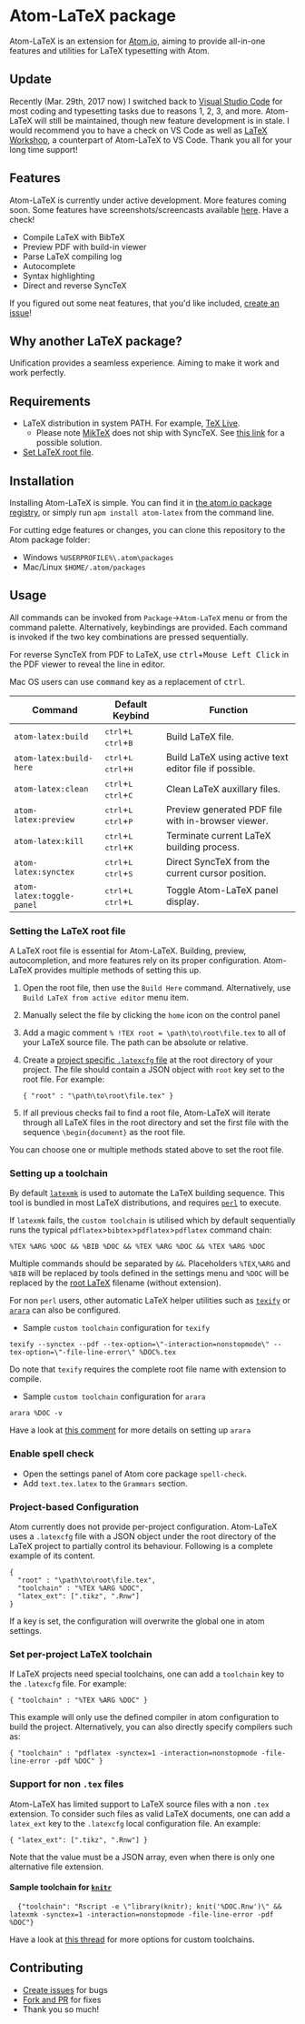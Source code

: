 # Atom-LaTeX package

Atom-LaTeX is an extension for [Atom.io](https://atom.io/), aiming to provide all-in-one features and utilities for LaTeX typesetting with Atom.

## Update

Recently (Mar. 29th, 2017 now) I switched back to [Visual Studio Code](https://code.visualstudio.com/) for most coding and typesetting tasks due to reasons 1, 2, 3, and more. Atom-LaTeX will still be maintained, though new feature development is in stale. I would recommend you to have a check on VS Code as well as [LaTeX Workshop](https://github.com/James-Yu/LaTeX-Workshop), a counterpart of Atom-LaTeX to VS Code. Thank you all for your long time support!

## Features

Atom-LaTeX is currently under active development. More features coming soon.
Some features have screenshots/screencasts available [here](https://github.com/James-Yu/Atom-LaTeX/blob/master/GALLERY.md). Have a check!

- Compile LaTeX with BibTeX
- Preview PDF with build-in viewer
- Parse LaTeX compiling log
- Autocomplete
- Syntax highlighting
- Direct and reverse SyncTeX

If you figured out some neat features, that you'd like included, [create an issue](https://github.com/James-Yu/Atom-LaTeX/issues/new)!

## Why another LaTeX package?

Unification provides a seamless experience. Aiming to make it work and work perfectly.

## Requirements

- LaTeX distribution in system PATH. For example, [TeX Live](https://www.tug.org/texlive/).
  -  Please note [MikTeX](https://miktex.org/) does not ship with SyncTeX. See [this link](http://tex.stackexchange.com/questions/338078/how-to-get-synctex-for-windows-to-allow-atom-pdf-view-to-synch#comment877274_338117) for a possible solution.
- [Set LaTeX root file](#root_file).

## Installation

Installing Atom-LaTeX is simple. You can find it in [the atom.io package registry](https://atom.io/packages/atom-latex), or simply run `apm install atom-latex` from the command line.

For cutting edge features or changes, you can clone this repository to the Atom package folder:
- Windows `%USERPROFILE%\.atom\packages`
- Mac/Linux `$HOME/.atom/packages`

## Usage

All commands can be invoked from `Package`→`Atom-LaTeX` menu or from the command palette. Alternatively, keybindings are provided. Each command is invoked if the two key combinations are pressed sequentially.

For reverse SyncTeX from PDF to LaTeX, use <kbd>ctrl</kbd>+<kbd>Mouse Left Click</kbd> in the PDF viewer to reveal the line in editor.

Mac OS users can use <kbd>command</kbd> key as a replacement of <kbd>ctrl</kbd>.

| Command               | Default Keybind                             | Function |
|-----------------------|---------------------------------------------|----------|
| `atom-latex:build`      | <kbd>ctrl</kbd>+<kbd>L</kbd> <kbd>ctrl</kbd>+<kbd>B</kbd> | Build LaTeX file. |
| `atom-latex:build-here` | <kbd>ctrl</kbd>+<kbd>L</kbd> <kbd>ctrl</kbd>+<kbd>H</kbd> | Build LaTeX using active text editor file if possible. |
| `atom-latex:clean`      | <kbd>ctrl</kbd>+<kbd>L</kbd> <kbd>ctrl</kbd>+<kbd>C</kbd> | Clean LaTeX auxillary files. |
| `atom-latex:preview`    | <kbd>ctrl</kbd>+<kbd>L</kbd> <kbd>ctrl</kbd>+<kbd>P</kbd> | Preview generated PDF file with in-browser viewer. |
| `atom-latex:kill`       | <kbd>ctrl</kbd>+<kbd>L</kbd> <kbd>ctrl</kbd>+<kbd>K</kbd> | Terminate current LaTeX building process. |
| `atom-latex:synctex`    | <kbd>ctrl</kbd>+<kbd>L</kbd> <kbd>ctrl</kbd>+<kbd>S</kbd> | Direct SyncTeX from the current cursor position. |
| `atom-latex:toggle-panel`   | <kbd>ctrl</kbd>+<kbd>L</kbd> <kbd>ctrl</kbd>+<kbd>L</kbd> | Toggle Atom-LaTeX panel display. |

### <a name="root_file"></a>Setting the LaTeX root file
A LaTeX root file is essential for Atom-LaTeX. Building, preview, autocompletion, and more features rely on its proper configuration. Atom-LaTeX provides multiple methods of setting this up.

1. Open the root file, then use the `Build Here` command. Alternatively, use `Build LaTeX from active editor` menu item.

2. Manually select the file by clicking the `home` icon on the control panel

3. Add a magic comment `% !TEX root = \path\to\root\file.tex` to all of your LaTeX source file. The path can be absolute or relative.

4. Create a [project specific `.latexcfg` file](#latexcfg) at the root directory of your project. The file should contain a JSON object with `root` key set to the root file. For example:

   ```
   { "root" : "\path\to\root\file.tex" }
   ```

5. If all previous checks fail to find a root file, Atom-LaTeX will iterate through all LaTeX files in the root directory and set the first file with the sequence `\begin{document}` as the root file.

You can choose one or multiple methods stated above to set the root file.

### <a name="toolchain"></a> Setting up a toolchain
By default [`latexmk`](http://personal.psu.edu/jcc8/software/latexmk/) is used to automate the LaTeX building sequence. This tool is bundled in most LaTeX distributions, and requires [`perl`](https://www.perl.org/get.html) to execute.

If `latexmk` fails, the `custom toolchain` is utilised which by default sequentially runs the typical `pdflatex`>`bibtex`>`pdflatex`>`pdflatex` command chain:

```
%TEX %ARG %DOC && %BIB %DOC && %TEX %ARG %DOC && %TEX %ARG %DOC
```
Multiple commands should be separated by `&&`. Placeholders `%TEX`,`%ARG` and `%BIB` will be replaced by tools defined in the settings menu and `%DOC` will be replaced by the [root LaTeX](root_file) filename (without extension).


For non `perl` users, other automatic LaTeX helper utilities such as [`texify`](https://docs.miktex.org/manual/texifying.html) or [`arara`](https://www.ctan.org/pkg/arara?lang=en) can also be configured.
  * Sample `custom toolchain` configuration for `texify`
  ```
  texify --synctex --pdf --tex-option=\"-interaction=nonstopmode\" --tex-option=\"-file-line-error\" %DOC%.tex
  ```
  Do note that `texify` requires the complete root file name with extension to compile.

  * Sample `custom toolchain` configuration for `arara`
  ```
  arara %DOC -v
  ```
  Have a look at [this comment](https://github.com/James-Yu/Atom-LaTeX/issues/4#issuecomment-280690169) for more details on setting up `arara`

### Enable spell check
  - Open the settings panel of Atom core package `spell-check`.
  - Add `text.tex.latex` to the `Grammars` section.


### <a name="latexcfg"></a> Project-based Configuration
Atom currently does not provide per-project configuration. Atom-LaTeX uses a `.latexcfg` file with a JSON object under the root directory of the LaTeX project to partially control its behaviour. Following is a complete example of its content.
   ```
   {
     "root" : "\path\to\root\file.tex",
     "toolchain" : "%TEX %ARG %DOC",
     "latex_ext": [".tikz", ".Rnw"]
   }
   ```
If a key is set, the configuration will overwrite the global one in atom settings.

### <a name="project_toolchain"></a> Set per-project LaTeX toolchain
If LaTeX projects need special toolchains, one can add a `toolchain` key to the `.latexcfg` file. For example:

```
{ "toolchain" : "%TEX %ARG %DOC" }
```
This example will only use the defined compiler in atom configuration to build the project.
 Alternatively, you can also directly specify compilers such as:
```
{ "toolchain" : "pdflatex -synctex=1 -interaction=nonstopmode -file-line-error -pdf %DOC" }
```

### Support for non `.tex` files
Atom-LaTeX has limited support to LaTeX source files with a non `.tex` extension. To consider such files as valid LaTeX documents, one can add a `latex_ext` key to the `.latexcfg` local configuration file. An example:
```
{ "latex_ext": [".tikz", ".Rnw"] }
```
Note that the value must be a JSON array, even when there is only one alternative file extension.

#### Sample toolchain for [`knitr`](https://github.com/yihui/knitr)
```
  {"toolchain": "Rscript -e \"library(knitr); knit('%DOC.Rnw')\" && latexmk -synctex=1 -interaction=nonstopmode -file-line-error -pdf %DOC"}
```
Have a look at [this thread](https://github.com/James-Yu/Atom-LaTeX/issues/42) for more options for custom toolchains.

## Contributing

- [Create issues](https://github.com/James-Yu/Atom-LaTeX/issues) for bugs
- [Fork and PR](https://github.com/James-Yu/Atom-LaTeX/pulls) for fixes
- Thank you so much!

